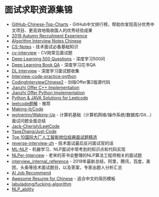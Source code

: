 # 面试求职资源集锦
- [GitHub-Chinese-Top-Charts](https://github.com/kon9chunkit/GitHub-Chinese-Top-Charts#All-Language) - GitHub中文排行榜，帮助你发现高分优秀中文项目、更高效地吸收国人的优秀经验成果
- [2019 Autumn Recruitment Experience](https://github.com/zslomo/2019-Autumn-recruitment-experience)
- [Algorithm Interview Notes Chinese](https://github.com/DarLiner/Algorithm_Interview_Notes-Chinese)
- [CS-Notes](https://github.com/CyC2018/CS-Notes) - 技术面试必备基础知识
- [cv-interview](https://github.com/donnyyou/cv-interview) - CV岗常见面试题
- [Deep Learning 500 Questions](https://github.com/scutan90/DeepLearning-500-questions) - 深度学习500问
- [Deep Learning Book QA](https://github.com/elviswf/DeepLearningBookQA_cn) - 深度学习花书QA
- [DL Interview](https://github.com/ShanghaiTechAIClub/DLInterview) - 深度学习面试题收集
- [Interview-code-practice-python](https://github.com/leeguandong/Interview-code-practice-python)
- [CodingInterviewChinese2](https://github.com/zhedahht/CodingInterviewChinese2) - 剑指Offer第2版源代码
- [Jianzhi Offer C++ Implementation](https://github.com/gatieme/CodingInterviews)
- [Jianzhi Offer Python Implementation](https://github.com/JushuangQiao/Python-Offer)
- [Python & JAVA Solutions for Leetcode](https://github.com/qiyuangong/leetcode)
- [leetcode题解](https://github.com/azl397985856/leetcode) - 推荐
- [Making-It/Code](https://github.com/Making-It/Code)
- [wolverinn/Waking-Up](https://github.com/wolverinn/Waking-Up) - 计算机基础（计算机网络/操作系统/数据库/Git...）面试问题全面总结
- [Jack-Cherish/LeetCode](https://github.com/Jack-Cherish/LeetCode)
- [YaxeZhang/Just-Code](https://github.com/YaxeZhang/Just-Code)
- [Top 10国际大厂人工智能岗位经典面试题精选](https://mp.weixin.qq.com/s/FUpPIZP0hzUWNXZobjGYPw)
- [reverse-interview-zh](https://github.com/yifeikong/reverse-interview-zh) - 技术面试最后反问面试官的话
- [ML-NLP](https://github.com/NLP-LOVE/ML-NLP) - 机器学习、NLP面试中常考到的知识点和代码实现
- [NLPer-Interview](https://github.com/songyingxin/NLPer-Interview) -  老宋的茶书会整理的NLP算法工程师相关的面试题
- [interview_internal_reference](https://github.com/0voice/interview_internal_reference) - 2019年最新总结，阿里，腾讯，百度，美团，头条等技术面试题目，以及答案，专家出题人分析汇总
- [AI Job Recommend](https://github.com/amusi/AI-Job-Recommend)
- [Awesome Resume for Chinese](https://github.com/dyweb/awesome-resume-for-chinese) - 适合中文的简历模板
- [labuladong/fucking-algorithm](https://github.com/labuladong/fucking-algorithm)
- [NLP_ability](https://github.com/DA-southampton/NLP_ability)
